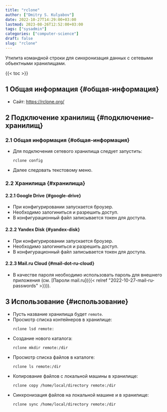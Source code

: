 ```yaml
---
title: "rclone"
author: ["Dmitry S. Kulyabov"]
date: 2022-10-27T14:29:00+03:00
lastmod: 2023-08-26T12:52:00+03:00
tags: ["sysadmin"]
categories: ["computer-science"]
draft: false
slug: "rclone"
---
```


Утилита командной строки для синхронизация данных с сетевыми объектными хранилищами.

<!--more-->

{{< toc >}}


## <span class="section-num">1</span> Общая информация {#общая-информация}

-   Сайт: <https://rclone.org/>


## <span class="section-num">2</span> Подключение хранилищ {#подключение-хранилищ}


### <span class="section-num">2.1</span> Общая информация {#общая-информация}

-   Для подключения сетевого хранилища следует запустить:
    ```shell
    rclone config
    ```
-   Далее следовать текстовому меню.


### <span class="section-num">2.2</span> Хранилища {#хранилища}


#### <span class="section-num">2.2.1</span> Google Drive {#google-drive}

-   При конфигурировании запускается броузер.
-   Необходимо залогиниться и разрешить доступ.
-   В конфигурационный файл записывается токен для доступа.


#### <span class="section-num">2.2.2</span> Yandex Disk {#yandex-disk}

-   При конфигурировании запускается броузер.
-   Необходимо залогиниться и разрешить доступ.
-   В конфигурационный файл записывается токен для доступа.


#### <span class="section-num">2.2.3</span> Mail.ru Cloud {#mail-dot-ru-cloud}

-   В качестве пароля необходимо использовать пароль для внешнего приложения (см. [Пароли mail.ru]({{< relref "2022-10-27-mail-ru-passwords" >}})).


## <span class="section-num">3</span> Использование {#использование}

-   Пусть название хранилища будет `remote`.
-   Просмотр списка контейнеров в хранилище:
    ```shell
    rclone lsd remote:
    ```
-   Создание нового каталога:
    ```shell
    rclone mkdir remote:/dir
    ```
-   Просмотр списка файлов в каталоге:
    ```shell
    rclone ls remote:/dir
    ```
-   Копирование файлов с локальной машины в хранилище:
    ```shell
    rclone copy /home/local/directory remote:/dir
    ```
-   Синхронизация файлов на локальной машине и в хранилище:
    ```shell
    rclone sync /home/local/directory remote:/dir
    ```
